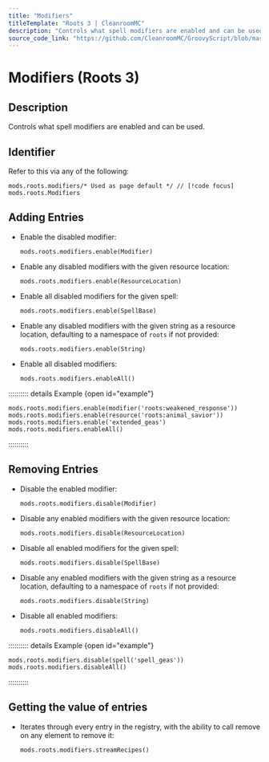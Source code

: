 ```yaml
---
title: "Modifiers"
titleTemplate: "Roots 3 | CleanroomMC"
description: "Controls what spell modifiers are enabled and can be used."
source_code_link: "https://github.com/CleanroomMC/GroovyScript/blob/master/src/main/java/com/cleanroommc/groovyscript/compat/mods/roots/Modifiers.java"
---
```


# Modifiers (Roots 3)

## Description

Controls what spell modifiers are enabled and can be used.

## Identifier

Refer to this via any of the following:

```groovy:no-line-numbers {1}
mods.roots.modifiers/* Used as page default */ // [!code focus]
mods.roots.Modifiers
```


## Adding Entries

- Enable the disabled modifier:

    ```groovy:no-line-numbers
    mods.roots.modifiers.enable(Modifier)
    ```

- Enable any disabled modifiers with the given resource location:

    ```groovy:no-line-numbers
    mods.roots.modifiers.enable(ResourceLocation)
    ```

- Enable all disabled modifiers for the given spell:

    ```groovy:no-line-numbers
    mods.roots.modifiers.enable(SpellBase)
    ```

- Enable any disabled modifiers with the given string as a resource location, defaulting to a namespace of `roots` if not provided:

    ```groovy:no-line-numbers
    mods.roots.modifiers.enable(String)
    ```

- Enable all disabled modifiers:

    ```groovy:no-line-numbers
    mods.roots.modifiers.enableAll()
    ```

:::::::::: details Example {open id="example"}
```groovy:no-line-numbers
mods.roots.modifiers.enable(modifier('roots:weakened_response'))
mods.roots.modifiers.enable(resource('roots:animal_savior'))
mods.roots.modifiers.enable('extended_geas')
mods.roots.modifiers.enableAll()
```

::::::::::

## Removing Entries

- Disable the enabled modifier:

    ```groovy:no-line-numbers
    mods.roots.modifiers.disable(Modifier)
    ```

- Disable any enabled modifiers with the given resource location:

    ```groovy:no-line-numbers
    mods.roots.modifiers.disable(ResourceLocation)
    ```

- Disable all enabled modifiers for the given spell:

    ```groovy:no-line-numbers
    mods.roots.modifiers.disable(SpellBase)
    ```

- Disable any enabled modifiers with the given string as a resource location, defaulting to a namespace of `roots` if not provided:

    ```groovy:no-line-numbers
    mods.roots.modifiers.disable(String)
    ```

- Disable all enabled modifiers:

    ```groovy:no-line-numbers
    mods.roots.modifiers.disableAll()
    ```

:::::::::: details Example {open id="example"}
```groovy:no-line-numbers
mods.roots.modifiers.disable(spell('spell_geas'))
mods.roots.modifiers.disableAll()
```

::::::::::

## Getting the value of entries

- Iterates through every entry in the registry, with the ability to call remove on any element to remove it:

    ```groovy:no-line-numbers
    mods.roots.modifiers.streamRecipes()
    ```
